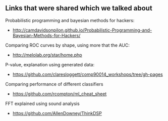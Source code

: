 ## Links that were shared which we talked about

Probabilistic programming and bayesian methods for hackers:
* http://camdavidsonpilon.github.io/Probabilistic-Programming-and-Bayesian-Methods-for-Hackers/

Comparing ROC curves by shape, using more that the AUC:
* http://melolab.org/star/home.php

P-value, explanation using generated data:
* https://github.com/claresloggett/comp90014_workshops/tree/gh-pages

Comparing performance of different classifiers
* https://github.com/rcompton/ml_cheat_sheet

FFT explained using sound analysis
* https://github.com/AllenDowney/ThinkDSP
